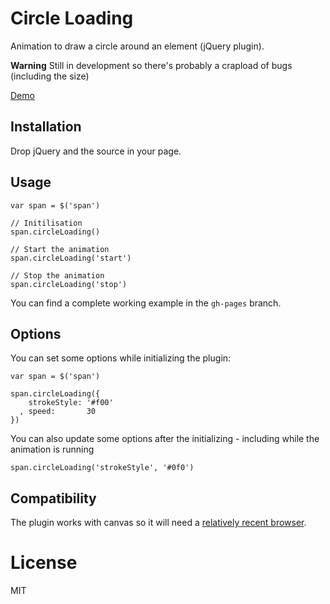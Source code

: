 # Circle Loading

Animation to draw a circle around an element (jQuery plugin).

**Warning** Still in development so there's probably a crapload of bugs (including the size)

[Demo](http://???)

## Installation

Drop jQuery and the source in your page.

## Usage

    var span = $('span')

    // Initilisation
    span.circleLoading()

    // Start the animation
    span.circleLoading('start')

    // Stop the animation
    span.circleLoading('stop')

You can find a complete working example in the `gh-pages` branch.

## Options

You can set some options while initializing the plugin:

    var span = $('span')

    span.circleLoading({
        strokeStyle: '#f00'
      , speed:       30
    })

You can also update some options after the initializing - including while the animation is running

    span.circleLoading('strokeStyle', '#0f0')

## Compatibility

The plugin works with canvas so it will need a [relatively recent browser](http://caniuse.com/#search=canvas).

# License

MIT
